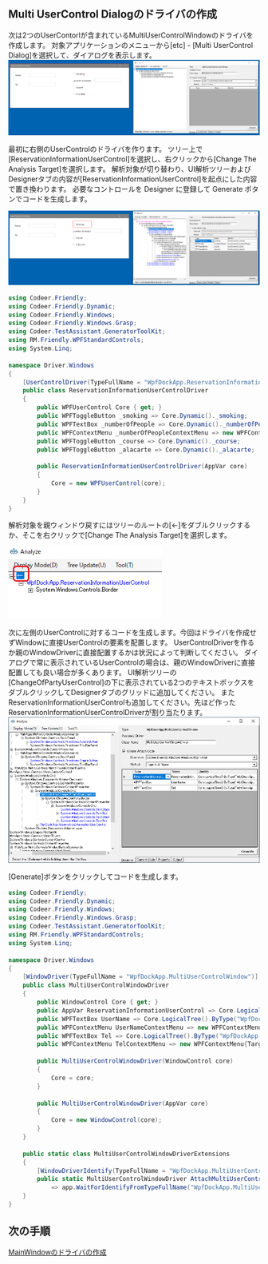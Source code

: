 ## Multi UserControl Dialogのドライバの作成

次は2つのUserContorlが含まれているMultiUserControlWindowのドライバを作成します。
対象アプリケーションのメニューから[etc] - [Multi UserControl Dialog]を選択して、ダイアログを表示します。
![UserControlDriver.Analyze.png](../Img/UserControlDriver.Analyze.png)

最初に右側のUserControlのドライバを作ります。
ツリー上で[ReservationInformationUserControl]を選択し、右クリックから[Change The Analysis Target]を選択します。
解析対象が切り替わり、UI解析ツリーおよびDesignerタブの内容が[ReservationInformationUserControl]を起点にした内容で置き換わります。
必要なコントロールを Designer に登録して Generate ボタンでコードを生成します。

![UserControlDriver.ChangeTheAnalysisTarget.png](../Img/UserControlDriver.ChangeTheAnalysisTarget.png)

```cs
using Codeer.Friendly;
using Codeer.Friendly.Dynamic;
using Codeer.Friendly.Windows;
using Codeer.Friendly.Windows.Grasp;
using Codeer.TestAssistant.GeneratorToolKit;
using RM.Friendly.WPFStandardControls;
using System.Linq;

namespace Driver.Windows
{
    [UserControlDriver(TypeFullName = "WpfDockApp.ReservationInformationUserControl")]
    public class ReservationInformationUserControlDriver
    {
        public WPFUserControl Core { get; }
        public WPFToggleButton _smoking => Core.Dynamic()._smoking; 
        public WPFTextBox _numberOfPeople => Core.Dynamic()._numberOfPeople; 
        public WPFContextMenu _numberOfPeopleContextMenu => new WPFContextMenu{Target = NumberOfPeople.AppVar};
        public WPFToggleButton _course => Core.Dynamic()._course; 
        public WPFToggleButton _alacarte => Core.Dynamic()._alacarte; 

        public ReservationInformationUserControlDriver(AppVar core)
        {
            Core = new WPFUserControl(core);
        }
    }
}
```
解析対象を親ウィンドウ戻すにはツリーのルートの[←]をダブルクリックするか、そこを右クリックで[Change The Analysis Target]を選択します。

![UserControlDriver.ReturnParent.png](../Img/UserControlDriver.ReturnParent.png)

次に左側のUserControlに対するコードを生成します。今回はドライバを作成せずWindowに直接UserControlの要素を配置します。
UserControlDriverを作るか親のWindowDriverに直接配置するかは状況によって判断してください。
ダイアログで常に表示されているUserControlの場合は、親のWindowDriverに直接配置しても良い場合が多くあります。
UI解析ツリーの[ChangeOfPartyUserControl]の下に表示されている2つのテキストボックスをダブルクリックしてDesignerタブのグリッドに追加してください。
またReservationInformationUserControlも追加してください。先ほど作ったReservationInformationUserControlDriverが割り当たります。
![UserControlDriver.Form.png](../Img/UserControlDriver.Form.png)

[Generate]ボタンをクリックしてコードを生成します。

```cs
using Codeer.Friendly;
using Codeer.Friendly.Dynamic;
using Codeer.Friendly.Windows;
using Codeer.Friendly.Windows.Grasp;
using Codeer.TestAssistant.GeneratorToolKit;
using RM.Friendly.WPFStandardControls;
using System.Linq;

namespace Driver.Windows
{
    [WindowDriver(TypeFullName = "WpfDockApp.MultiUserControlWindow")]
    public class MultiUserControlWindowDriver
    {
        public WindowControl Core { get; }
        public AppVar ReservationInformationUserControl => Core.LogicalTree().ByType("WpfDockApp.ReservationInformationUserControl").Single().Dynamic(); 
        public WPFTextBox UserName => Core.LogicalTree().ByType("WpfDockApp.ChargeOfPartyUserControl").Single().LogicalTree().ByBinding("UserName").Single().Dynamic(); 
        public WPFContextMenu UserNameContextMenu => new WPFContextMenu{Target = UserName.AppVar};
        public WPFTextBox Tel => Core.LogicalTree().ByType("WpfDockApp.ChargeOfPartyUserControl").Single().LogicalTree().ByBinding("Tel").Single().Dynamic(); 
        public WPFContextMenu TelContextMenu => new WPFContextMenu{Target = Tel.AppVar};

        public MultiUserControlWindowDriver(WindowControl core)
        {
            Core = core;
        }

        public MultiUserControlWindowDriver(AppVar core)
        {
            Core = new WindowControl(core);
        }
    }

    public static class MultiUserControlWindowDriverExtensions
    {
        [WindowDriverIdentify(TypeFullName = "WpfDockApp.MultiUserControlWindow")]
        public static MultiUserControlWindowDriver AttachMultiUserControlWindow(this WindowsAppFriend app)
            => app.WaitForIdentifyFromTypeFullName("WpfDockApp.MultiUserControlWindow").Dynamic();
    }
}
```

## 次の手順
[MainWindowのドライバの作成](WindowDriver4.md)